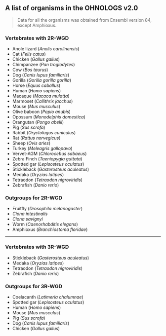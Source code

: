 ## A list of organisms in the OHNOLOGS v2.0

> Data for all the organisms was obtained from Ensembl version 84, except Amphioxus.

### Vertebrates with 2R-WGD
* Anole lizard	(_Anolis carolinensis_)
* Cat	(_Felis catus_)
* Chicken	(_Gallus gallus_)
* Chimpanzee	(_Pan troglodytes_)
* Cow	(_Bos taurus_)
* Dog	(_Canis lupus familiaris_)
* Gorilla	(_Gorilla gorilla gorilla_)
* Horse	(_Equus caballus_)
* Human	(_Homo sapiens_)
* Macaque	(_Macaca mulatta_)
* Marmoset	(_Callithrix jacchus_)
* Mouse	(_Mus musculus_)
* Olive baboon	(_Papio anubis_)
* Opossum	(_Monodelphis domestica_)
* Orangutan	(_Pongo abelii_)
* Pig	(_Sus scrofa_)
* Rabbit	(_Oryctolagus cuniculus_)
* Rat	(_Rattus norvegicus_)
* Sheep	(_Ovis aries_)
* Turkey	(_Meleagris gallopavo_)
* Vervet-AGM	(_Chlorocebus sabaeus_)
* Zebra Finch	(_Taeniopygia guttata_)
* Spotted gar	(_Lepisosteus oculatus_)
* Stickleback	(_Gasterosteus aculeatus_)
* Medaka	(_Oryzias latipes_)
* Tetraodon	(_Tetraodon nigroviridis_)
* Zebrafish	(_Danio rerio_)

### Outgroups for 2R-WGD
* Fruitfly	(_Drosophila melanogaster_)
* _Ciona intestinalis_
* _Ciona savignyi_
* Worm	(_Caenorhabditis elegans_)
* Amphioxus	(_Branchiostoma floridae_)

----------------------------------------------
### Vertebrates with 3R-WGD
* Stickleback	(_Gasterosteus aculeatus_)
* Medaka	(_Oryzias latipes_)
* Tetraodon	(_Tetraodon nigroviridis_)
* Zebrafish	(_Danio rerio_)


### Outgroups for 3R-WGD
* Coelacanth	(_Latimeria chalumnae_)
* Spotted gar	(_Lepisosteus oculatus_)
* Human	(_Homo sapiens_)
* Mouse	(_Mus musculus_)
* Pig	(_Sus scrofa_)
* Dog	(_Canis lupus familiaris_)
* Chicken	(_Gallus gallus_)
